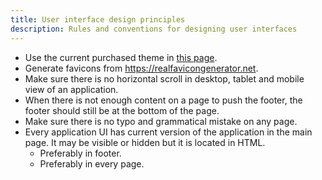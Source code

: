 ```yaml
---
title: User interface design principles 
description: Rules and conventions for designing user interfaces
---
```


* Use the current purchased theme in <a href="https://kodgemisi.atlassian.net/wiki/spaces/DEV/pages/70471916/UI+Templates+Themes" target="_blank">this page</a>.
* Generate favicons from <a href="https://realfavicongenerator.net" target="_blank">https://realfavicongenerator.net</a>.
* Make sure there is no horizontal scroll in desktop, tablet and mobile view of an application.
* When there is not enough content on a page to push the footer, the footer should still be at the bottom of the page.
* Make sure there is no typo and grammatical mistake on any page.
* Every application UI has current version of the application in the main page. It may be visible or hidden but it is located in HTML.
  - Preferably in footer.
  - Preferably in every page.